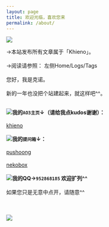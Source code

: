 ```yaml
---
layout: page
title: 欢迎光临，喜欢您来
permalink: /about/
---
```

![](https://s3.bmp.ovh/imgs/2023/03/26/074a62d53d452a04.gif)

→本站发布所有文章属于「Khieno」。
<br><br>
→阅读请参照：
左侧Home/Logs/Tags
<br><br>
您好，我是克诺。
<br><br>
新的一年也没把个站建起来，就这样吧^^。
<br><br>

![](https://s3.bmp.ovh/imgs/2023/03/26/2d27c90e5c7ab085.gif)**我的`AO3主页`↓（请给我点kudos谢谢）：**
<br><br>
[khieno](https://archiveofourown.org/users/khieno/works "khieno")
<br><br>
![](https://s3.bmp.ovh/imgs/2023/03/26/2d27c90e5c7ab085.gif)**我的`提问箱`↓：**
<br><br>
[pushoong](https://pushoong.com/zh-hans/ask/2681902403 "pushoong")
<br><br>
[nekobox](https://box.n3ko.cc/_/massacre "nekobox")
<br><br>
![](https://s3.bmp.ovh/imgs/2023/03/26/2d27c90e5c7ab085.gif)**我的QQ→`952868185` 欢迎扩列^^**
<br><br>
如果您只是无意中点开，请随意^^
<br><br>
<br><br>
![](https://s3.bmp.ovh/imgs/2023/03/26/430b07bbcfb76600.gif)
